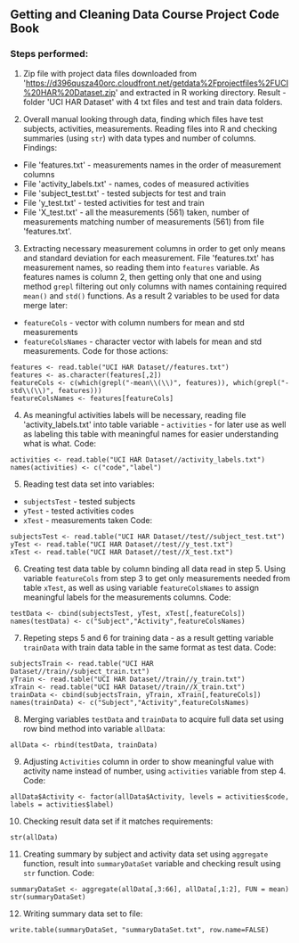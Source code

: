 ## Getting and Cleaning Data Course Project Code Book

### Steps performed:

1. Zip file with project data files downloaded from 'https://d396qusza40orc.cloudfront.net/getdata%2Fprojectfiles%2FUCI%20HAR%20Dataset.zip' and extracted in R working directory.
  Result - folder 'UCI HAR Dataset' with 4 txt files and test and train data folders.

2. Overall manual looking through data, finding which files have test subjects, activities, measurements.
  Reading files into R and checking summaries (using `str`) with data types and number of columns.
  Findings:
  - File 'features.txt' - measurements names in the order of measurement columns
  - File 'activity_labels.txt' - names, codes of measured activities
  - File 'subject_test.txt' - tested subjects for test and train
  - File 'y_test.txt' - tested activities for test and train
  - File 'X_test.txt' - all the measurements (561) taken, number of measurements matching number of measurements (561) from file 'features.txt'.

3. Extracting necessary measurement columns in order to get only means and standard deviation for each measurement. File 'features.txt' has measurement names, so reading them into `features` variable. As features names is column 2, then getting only that one and using method `grepl` filtering out only columns with names containing required `mean()` and `std()` functions.
  As a result 2 variables to be used for data merge later:
  - `featureCols` - vector with column numbers for mean and std measurements
  - `featureColsNames` - character vector with labels for mean and std measurements.
  Code for those actions:
  ```{r}
  features <- read.table("UCI HAR Dataset//features.txt")
  features <- as.character(features[,2])
  featureCols <- c(which(grepl("-mean\\(\\)", features)), which(grepl("-std\\(\\)", features)))
  featureColsNames <- features[featureCols]
  ```

4. As meaningful activities labels will be necessary, reading file 'activity_labels.txt' into table variable - `activities` - for later use as well as labeling this table with meaningful names for easier understanding what is what.
  Code:
  ```{r}
  activities <- read.table("UCI HAR Dataset//activity_labels.txt")
  names(activities) <- c("code","label")
  ```

5. Reading test data set into variables:
  - `subjectsTest` - tested subjects
  - `yTest` - tested activities codes
  - `xTest` - measurements taken
  Code:
  ```{r}
  subjectsTest <- read.table("UCI HAR Dataset//test//subject_test.txt")
  yTest <- read.table("UCI HAR Dataset//test//y_test.txt")
  xTest <- read.table("UCI HAR Dataset//test//X_test.txt")
  ```

6. Creating test data table by column binding all data read in step 5. Using variable `featureCols` from step 3 to get only measurements needed from table `xTest`, as well as using variable `featureColsNames` to assign meaningful labels for the measurements columns.
  Code:
  ```{r}
  testData <- cbind(subjectsTest, yTest, xTest[,featureCols])
  names(testData) <- c("Subject","Activity",featureColsNames)
  ```

7. Repeting steps 5 and 6 for training data - as a result getting variable `trainData` with train data table in the same format as test data.
  Code:
  ```{r}
  subjectsTrain <- read.table("UCI HAR Dataset//train//subject_train.txt")
  yTrain <- read.table("UCI HAR Dataset//train//y_train.txt")
  xTrain <- read.table("UCI HAR Dataset//train//X_train.txt")
  trainData <- cbind(subjectsTrain, yTrain, xTrain[,featureCols])
  names(trainData) <- c("Subject","Activity",featureColsNames)
  ```

8. Merging variables `testData` and `trainData` to acquire full data set using row bind method into variable `allData`:
  ```{r}
  allData <- rbind(testData, trainData)
  ```

9. Adjusting `Activities` column in order to show meaningful value with activity name instead of number, using `activities` variable from step 4.
  Code:
  ```{r}
  allData$Activity <- factor(allData$Activity, levels = activities$code, labels = activities$label)
  ```

10. Checking result data set if it matches requirements:
  ```{r}
  str(allData)
  ```

11. Creating summary by subject and activity data set using `aggregate` function, result into `summaryDataSet` variable and checking result using `str` function.
  Code:
  ```{r}
  summaryDataSet <- aggregate(allData[,3:66], allData[,1:2], FUN = mean)
  str(summaryDataSet)
  ```

12. Writing summary data set to file:
  ```{r}
  write.table(summaryDataSet, "summaryDataSet.txt", row.name=FALSE)
  ```

